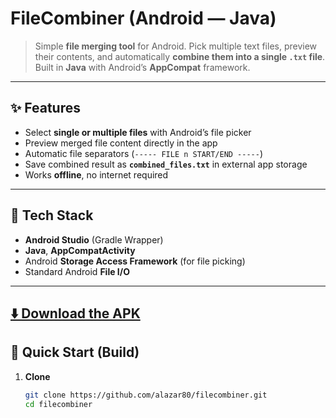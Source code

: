 # FileCombiner (Android — Java)

> Simple **file merging tool** for Android. Pick multiple text files, preview their contents, and automatically **combine them into a single `.txt` file**. Built in **Java** with Android’s **AppCompat** framework.

---

## ✨ Features

- Select **single or multiple files** with Android’s file picker
- Preview merged file content directly in the app
- Automatic file separators (`----- FILE n START/END -----`)
- Save combined result as **`combined_files.txt`** in external app storage
- Works **offline**, no internet required

---

## 🧱 Tech Stack

- **Android Studio** (Gradle Wrapper)
- **Java**, **AppCompatActivity**
- Android **Storage Access Framework** (for file picking)
- Standard Android **File I/O**

---
[⬇️ Download the APK](https://github.com/alazar80/MyKeyboard/raw/main/filecombiner.apk)
---

## 🚀 Quick Start (Build)

1. **Clone**
   ```bash
   git clone https://github.com/alazar80/filecombiner.git
   cd filecombiner

